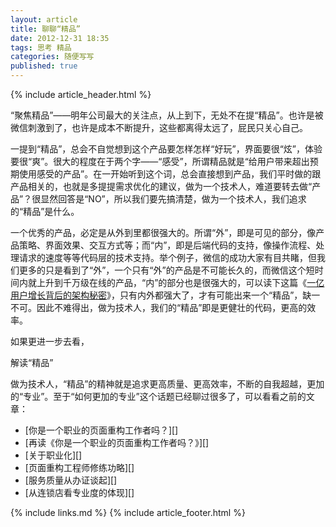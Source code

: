 ```yaml
---
layout: article
title: 聊聊“精品”
date: 2012-12-31 18:35
tags: 思考 精品
categories: 随便写写
published: true
---
```


{% include  article_header.html %}

“聚焦精品”——明年公司最大的关注点，从上到下，无处不在提“精品”。也许是被微信刺激到了，也许是成本不断提升，这些都离得太远了，屁民只关心自己。

一提到“精品”，总会不自觉想到这个产品要怎样怎样“好玩”，界面要很“炫”，体验要很“爽”。很大的程度在于两个字——“感受”，所谓精品就是“给用户带来超出预期使用感受的产品”。在一开始听到这个词，总会直接想到产品，我们平时做的跟产品相关的，也就是多提提需求优化的建议，做为一个技术人，难道要转去做“产品”？很显然回答是“NO”，所以我们要先搞清楚，做为一个技术人，我们追求的“精品”是什么。

一个优秀的产品，必定是从外到里都很强大的。所谓“外”，即是可见的部分，像产品策略、界面效果、交互方式等；而“内”，即是后端代码的支持，像操作流程、处理请求的速度等等代码层的技术支持。举个例子，微信的成功大家有目共睹，但我们更多的只是看到了“外”，一个只有“外”的产品是不可能长久的，而微信这个短时间内就上升到千万级在线的产品，“内”的部分也是很强大的，可以读下这篇《[一亿用户增长背后的架构秘密](http://www.csdn.net/article/2012-05-15/2805581)》，只有内外都强大了，才有可能出来一个“精品”，缺一不可。因此不难得出，做为技术人，我们的“精品”即是更健壮的代码，更高的效率。

如果更进一步去看，

解读“精品”

做为技术人，“精品”的精神就是追求更高质量、更高效率，不断的自我超越，更加的“专业”。至于“如何更加的专业”这个话题已经聊过很多了，可以看看之前的文章：

- [你是一个职业的页面重构工作者吗？][]
- [再读《你是一个职业的页面重构工作者吗？》][]
- [关于职业化][]
- [页面重构工程师修练功略][]
- [服务质量从办证谈起][]
- [从连锁店看专业度的体现][]

{% include links.md %}
{% include article_footer.html %}
